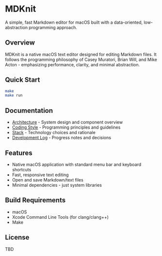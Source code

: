 # MDKnit

A simple, fast Markdown editor for macOS built with a data-oriented, low-abstraction programming approach.

## Overview

MDKnit is a native macOS text editor designed for editing Markdown files. It follows the programming philosophy of Casey Muratori, Brian Will, and Mike Acton - emphasizing performance, clarity, and minimal abstraction.

## Quick Start

```bash
make
make run
```

## Documentation

- [Architecture](docs/architecture.md) - System design and component overview
- [Coding Style](docs/coding-style.md) - Programming principles and guidelines
- [Stack](docs/stack.md) - Technology choices and rationale
- [Development Log](docs/devlog.md) - Progress notes and decisions

## Features

- Native macOS application with standard menu bar and keyboard shortcuts
- Fast, responsive text editing
- Open and save Markdown/text files
- Minimal dependencies - just system libraries

## Build Requirements

- macOS
- Xcode Command Line Tools (for clang/clang++)
- Make

## License

TBD